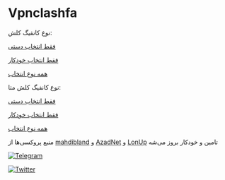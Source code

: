 # Vpnclashfa

نوع کانفیگ کلش:

[فقط انتخاب دستی](https://raw.githubusercontent.com/coldwater-10/Vpnclashfa/main/3in1%40vpnclashfa.yaml)


[فقط انتخاب خودکار](https://raw.githubusercontent.com/coldwater-10/Vpnclashfa/main/3in1Auto%40vpnclashfa.yaml)


[همه نوع انتخاب](https://raw.githubusercontent.com/coldwater-10/Vpnclashfa/main/3in1Plus%40vpnclashfa.yaml)

نوع کانفیگ کلش متا:

[فقط انتخاب دستی](https://raw.githubusercontent.com/coldwater-10/Vpnclashfa/main/3in1Meta%40vpnclashfa.yaml)


[فقط انتخاب خودکار](https://raw.githubusercontent.com/coldwater-10/Vpnclashfa/main/3in1AutoMeta%40vpnclashfa.yaml)


[همه نوع انتخاب](https://raw.githubusercontent.com/coldwater-10/Vpnclashfa/main/3in1MetaPlus%40vpnclashfa.yaml)

منبع پروکسی‌ها از [mahdibland](https://github.com/mahdibland/V2RayAggregator) و [AzadNet](https://github.com/AzadNetCH) و [LonUp](https://github.com/LonUp) تامین و خودکار بروز می‌شه

[![Telegram](https://i.imgur.com/4Oxjxun.gif)](https://t.me/vpnclashfa)

[![Twitter](https://i.imgur.com/ZTxyTBy.gif)](https://twitter.com/coldwater_10)
